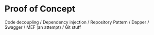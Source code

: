# Proof of Concept
Code decoupling /
Dependency injection /
Repository Pattern /
Dapper /
Swagger / 
MEF (an attempt) /
Git stuff
